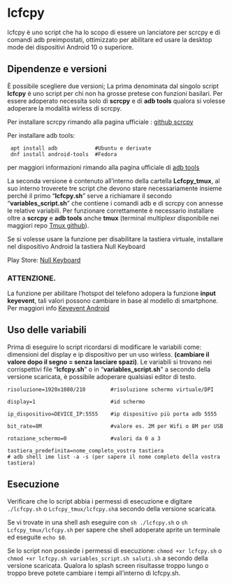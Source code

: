 # lcfcpy

lcfcpy è uno script che ha lo scopo di essere un lanciatore per scrcpy e di comandi adb preimpostati, ottimizzato per abilitare ed usare la desktop mode dei dispositivi Android 10 o superiore.

## Dipendenze e versioni

È possibile scegliere due versioni; 
La prima denominata dal singolo script **lcfcpy** è uno script per chi non ha grosse pretese con funzioni basilari. Per essere adoperato necessita solo di **scrcpy** e di **adb tools** qualora si volesse adoperare la modalità wirless di scrcpy.

Per installare scrcpy rimando alla pagina ufficiale : [github scrcpy]

[github scrcpy]: https://github.com/Genymobile/scrcpy

Per installare adb tools:

```
 apt install adb            #Ubuntu e derivate
 dnf install android-tools  #Fedora
```

per maggiori informazioni rimando alla pagina ufficiale di [adb tools]

[adb tools]: https://developer.android.com/studio/command-line/adb

La seconda versione è contenuto all’interno della cartella **Lcfcpy_tmux**,  al suo interno troverete tre script che devono stare necessariamente insieme perché il primo “**lcfcpy.sh**” serve a richiamare il secondo “**variables_script.sh**” che contiene i comandi adb e di scrcpy con annesse le relative variabili. Per funzionare correttamente è necessario installare oltre a **scrcpy** e **adb tools** anche **tmux** (terminal multiplexr disponibile nei maggiori repo [Tmux github]).

[Tmux github]: https://github.com/tmux/tmux/wiki

Se si volesse usare la funzione per disabilitare la tastiera virtuale, installare nel dispositivo Android la tastiera Null Keyboard

Play Store: [Null Keyboard]

[Null Keyboard]: https://play.google.com/store/apps/details?id=com.wparam.nullkeyboard&hl=it&gl=IT

### ATTENZIONE.

La funzione per abilitare l’hotspot del telefono adopera la funzione **input keyevent**, tali valori possono cambiare in base al modello di smartphone.
Per maggiori info [Keyevent Android]

[Keyevent Android]: https://developer.android.com/reference/android/view/KeyEvent.htm

## Uso delle variabili

Prima di eseguire lo script ricordarsi di modificare le variabili come: dimensioni del display e ip dispositivo per un uso wirless. **(cambiare il valore dopo il segno = senza lasciare spazi)**. 
Le variabili si trovano nei corrispettivi file “**lcfcpy.sh**” o in “**variables_script.sh**” a secondo della versione scaricata, è possibile adoperare qualsiasi editor di testo.

```
risoluzione=1920x1080/210        #risoluzione schermo virtuale/DPI

display=1                        #id schermo

ip_dispositivo=DEVICE_IP:5555    #ip dispositivo più porta adb 5555

bit_rate=8M                      #valore es. 2M per Wifi o 8M per USB

rotazione_schermo=0              #valori da 0 a 3

tastiera_predefinita=nome_completo_vostra tastiera 
# adb shell ime list -a -s (per sapere il nome completo della vostra tastiera)

```
## Esecuzione

Verificare che lo script abbia i permessi di esecuzione e digitare `./lcfcpy.sh` o `Lcfcpy_tmux/lcfcpy.sh`a secondo della versione scaricata.

Se vi trovate in una shell ash eseguire con `sh ./lcfcpy.sh` o `sh Lcfcpy_tmux/lcfcpy.sh` per sapere che shell adoperate aprite un terminale ed eseguite `echo $0`.

Se lo script non possiede i permessi di esecuzione: `chmod +xr lcfcpy.sh` o `chmod +xr lcfcpy.sh variables_script.sh saluti.sh` a secondo della versione scaricata.
Qualora lo splash screen risultasse troppo lungo o troppo breve potete cambiare i tempi all’interno di lcfcpy.sh.